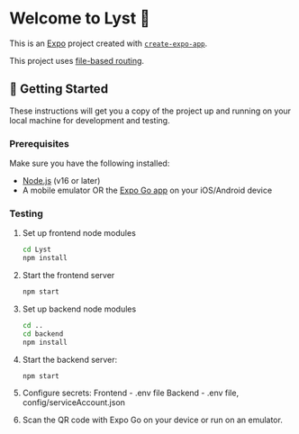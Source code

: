 # Welcome to Lyst 👋

This is an [Expo](https://expo.dev) project created with [`create-expo-app`](https://www.npmjs.com/package/create-expo-app).

This project uses [file-based routing](https://docs.expo.dev/router/introduction).


## 🚀 Getting Started

These instructions will get you a copy of the project up and running on your local machine for development and testing.

### Prerequisites

Make sure you have the following installed:

- [Node.js](https://nodejs.org/) (v16 or later)
- A mobile emulator OR the [Expo Go app](https://expo.dev/client) on your iOS/Android device

### Testing

1. Set up frontend node modules
   ```bash
   cd Lyst
   npm install 
   ```

2. Start the frontend server
   ```bash
   npm start
   ```

3. Set up backend node modules

   ```bash
   cd ..
   cd backend
   npm install
   ```

4. Start the backend server:

   ```bash
   npm start
   ```

5. Configure secrets:
      Frontend - .env file
      Backend - .env file, config/serviceAccount.json


6. Scan the QR code with Expo Go on your device or run on an emulator.





